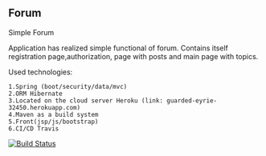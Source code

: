 ## Forum

Simple Forum

Application has realized simple functional of forum. Contains itself registration page,authorization, page with posts and main page with topics.

Used technologies:
```
1.Spring (boot/security/data/mvc)
2.ORM Hibernate
3.Located on the cloud server Heroku (link: guarded-eyrie-32450.herokuapp.com)
4.Maven as a build system
5.Front(jsp/js/bootstrap)
6.CI/CD Travis
```

[![Build Status](https://travis-ci.org/burovytsky/forum.svg?branch=master)](https://travis-ci.org/burovytsky/forum)